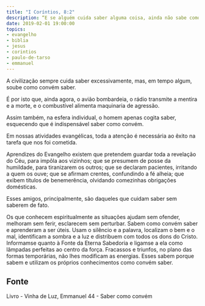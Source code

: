 ```yaml
---
title: "I Coríntios, 8:2"
description: “E se alguém cuida saber alguma coisa, ainda não sabe como convém saber.” - Paulo
date: 2019-02-01 19:00:00
topics: 
- evangelho
- biblia
- jesus
- corintios
- paulo-de-tarso
- emmanuel
---
```


A civilização sempre cuida saber excessivamente, mas, em tempo algum,
soube como convém saber.

É por isto que, ainda agora, o avião bombardeia, o rádio transmite a mentira
e a morte, e o combustível alimenta maquinaria de agressão.

Assim também, na esfera individual, o homem apenas cogita saber,
esquecendo que é indispensável saber como convém.

Em nossas atividades evangélicas, toda a atenção é necessária ao êxito na
tarefa que nos foi cometida.

Aprendizes do Evangelho existem que pretendem guardar toda a revelação
do Céu, para impô­la aos vizinhos; que se presumem de posse da humildade, para
tiranizarem os outros; que se declaram pacientes, irritando a quem os ouve; que se
afirmam crentes, confundindo a fé alheia; que exibem títulos de benemerência,
olvidando comezinhas obrigações domésticas.

Esses amigos, principalmente, são daqueles que cuidam saber sem saberem
de fato.

Os que conhecem espiritualmente as situações ajudam sem ofender,
melhoram sem ferir, esclarecem sem perturbar. Sabem como convém saber e
aprenderam a ser úteis. Usam o silêncio e a palavra, localizam o bem e o mal,
identificam a sombra e a luz e distribuem com todos os dons do Cristo. Informam­se
quanto à Fonte da Eterna Sabedoria e ligam­se a ela como lâmpadas perfeitas ao
centro da força. Fracassos e triunfos, no plano das formas temporárias, não lhes
modificam as energias. Esses sabem porque sabem e utilizam os próprios
conhecimentos como convém saber.


## Fonte
Livro - Vinha de Luz, Emmanuel
44 - Saber como convém
